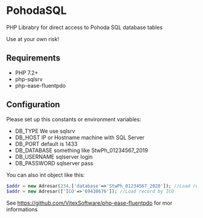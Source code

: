 PohodaSQL
=========

PHP Librabry for direct access to Pohoda SQL database tables

Use at your own risk!

Requirements
------------

* PHP 7.2+
* php-sqlsrv
* php-ease-fluentpdo

Configuration
-------------

Please set up this constants or environment variables:

* DB_TYPE      We use sqlsrv
* DB_HOST      IP or Hostname machine with SQL Server
* DB_PORT      default is 1433
* DB_DATABASE  something like StwPh_01234567_2019
* DB_USERNAME  sqlserver login
* DB_PASSWORD  sqlserver pass

You can also int object like this:

```php
$addr = new Adresar(234,['database'=>'StwPh_01234567_2020']); //Load record by ID from overriden Database
$addr = new Adresar(['ICO'=>'69438676']); //Load record by ICO
```

See https://github.com/VitexSoftware/php-ease-fluentpdo for mor informations
